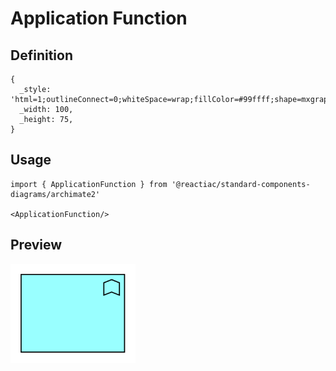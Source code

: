 # Application Function

## Definition

```
{
  _style: 'html=1;outlineConnect=0;whiteSpace=wrap;fillColor=#99ffff;shape=mxgraph.archimate.application;appType=function',
  _width: 100,
  _height: 75,
}
```

## Usage

```
import { ApplicationFunction } from '@reactiac/standard-components-diagrams/archimate2'

<ApplicationFunction/>
```

## Preview

<img src="./application-function.png" width="200"/>
